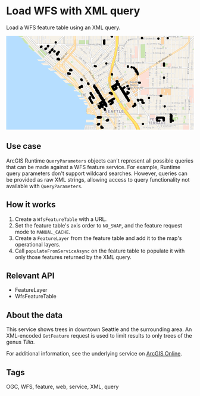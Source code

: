 <h1>﻿Load WFS with XML query</h1>

<p>Load a WFS feature table using an XML query.</p>

<p><img src="WfsXmlQuery.png"/></p>

<h2>Use case</h2>

<p>ArcGIS Runtime <code>QueryParameters</code> objects can't represent all possible queries that can be made against a WFS feature service. For example, Runtime query parameters don't support wildcard searches. However, queries can be provided as raw XML strings, allowing access to query functionality not available with <code>QueryParameters</code>.</p>

<h2>How it works</h2>

<ol>
<li>Create a <code>WfsFeatureTable</code> with a URL.</li>

<li>Set the feature table's axis order to <code>NO_SWAP</code>, and the feature request mode to <code>MANUAL_CACHE</code>. </li>

<li>Create a <code>FeatureLayer</code> from the feature table and add it to the map's operational layers.</li>

<li>Call <code>populateFromServiceAsync</code> on the feature table to populate it with only those features returned by the XML query.</li>
</ol>

<h2>Relevant API</h2>

<ul>
<li>FeatureLayer</li>

<li>WfsFeatureTable</li>

</ul>

<h2>About the data</h2>

<p>This service shows trees in downtown Seattle and the surrounding area. An XML-encoded <code>GetFeature</code> request is used to limit results to only trees of the genus <em>Tilia</em>.</p>

<p>For additional information, see the underlying service on <a href="https://arcgisruntime.maps.arcgis.com/home/item.html?id=1b81d35c5b0942678140efc29bc25391">ArcGIS Online</a>.</p>

<h2>Tags</h2>

<p>OGC, WFS, feature, web, service, XML, query</p>
